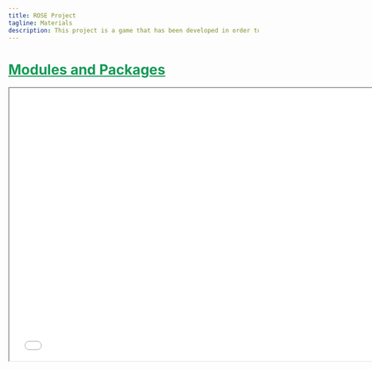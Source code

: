```yaml
---
title: ROSE Project
tagline: Materials
description: This project is a game that has been developed in order to help teach kids Python
---
```

<html>
<style>
.vertical-menu {
    float: left;
    width: 260px;
}

.vertical-menu a {
    color: #34689C;
    display: block;
    padding: 12px;
    text-decoration: none;
}

.vertical-menu a:hover {
    background-color: #ccc;
}

.holder {
	margin-left: 260px;
	padding-left: 50px;
}
</style>
<body>

<div class="vertical-menu">
    <!-- Gets content from side-menu.js -->
</div>

<div class="holder">
    <h1 style="color:#159957;"><a href="course_materials/modules_packages.html#" target="_blank" style="color: #159957">Modules and Packages</a></h1>
    <iframe src="course_materials/modules_packages.html#/"
    width="750" height="550"></iframe>
    <br><br>
</div>

</body>
<script src="side-menu.js"></script>
</html>
